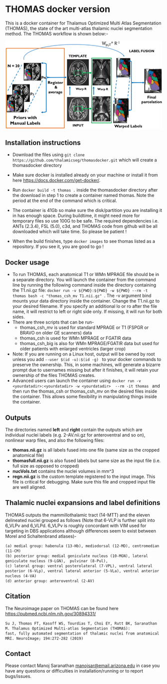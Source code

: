 # THOMAS docker version
This is a docker container for Thalamus Optimized Multi Atlas Segmentation (THOMAS), the state of the art multi-atlas thalamic nuclei segmentation method.
The THOMAS workflow is shown below:-

![THOMAS workflow](THOMAS.jpg "Workflow")

## Installation instructions
- Download the files using ```git clone https://github.com/thalamicseg/thomasdocker.git``` which will create a thomasdocker directory

- Make sure docker is installed already on your machine or install it from here https://docs.docker.com/get-docker/.  
- Run ```docker build -t thomas .``` inside the thomasdocker directory after the download in step 1 to create a container named thomas. Note the period at the end of the command which is critical.

- The container is 41Gb so make sure the disk/partition you are installing it in has enough space. During buildtime, it might need more for temporary files so use 100G to be safe. The required dependencies i.e. ANTs (2.3.4), FSL (5.0), c3d, and THOMAS code from github will be all downloaded which will take time. So please be patient !

- When the build finishes, type ```docker images``` to see thomas listed as a repository. If you see it, you are good to go !

  
## Docker usage
- To run THOMAS, each anatomical T1 or WMn MPRAGE file should be in a separate directory. You will launch the container from the command line by running the following command inside the directory containing the T1.nii.gz file:
 ```docker run -v ${PWD}:${PWD} -w ${PWD} --rm -t thomas bash -c "thomas_csh_mv T1.nii.gz" ```. The -v argument bind mounts your data directory inside the container. Change the T1.nii.gz to your desired filename. If you specify an additional lo or ro after the file name, it will restrict to left or right side only. If missing, it will run for both sides.
- There are three scripts that can be run-
    - thomas_csh_mv is used for standard MPRAGE or T1 (FSPGR or BRAVO on older GE scanners) data
    - thomas_csh is used for WMn MPRAGE or FGATIR data
    - thomas_csh_big is also for WMn MPRAGE/FGATIR data but used for older patients with enlarged ventricles (larger crop)
- Note: If you are running on a Linux host, output will be owned by root unless you add ```--user $(id -u):$(id -g) ``` to your docker commands to preserve the ownership. This, in some machines, will generate a bizarre prompt due to usernames missing but after it finishes, it will retain your ownership of the files THOMAS creates.
- Advanced users can launch the container using ```docker run -v <yourdatadir>:<yourdatadir> -w <yourdatadir>  --rm -it thomas ``` and then run the thomas_csh or thomas_csh_mv on the desired files inside the container. This allows some flexibility in manipulating things inside the container.

## Outputs
The directories named **left** and **right** contain the outputs which are individual nuclei labels (e.g. 2-AV.nii.gz for anteroventral and so on), nonlinear warp files, and also the following files:
- **thomas.nii.gz** is all labels fused into one file (same size as the cropped anatomical file)
- **thomasfull.nii.gz** is also fused labels but same size as the input file (i.e. full size as opposed to cropped)
- **nucVols.txt** contains the nuclei volumes in mm^3 
- **regn.nii.gz** is the custom template registered to the input image. This file is critical for debugging. Make sure this file and cropped input file are well aligned. 

## Thalamic nuclei expansions and label definitions
THOMAS outputs the mammillothalamic tract (14-MTT) and the eleven delineated nuclei grouped as follows (Note that 6-VLP is further split into 6_VLPv and 6_VLPd. 6_VLPv is roughly concordant with VIM used for targeting in DBS applications although differences seem to exist between Morel and Schaltenbrand atlases)-

	(a) medial group: habenula (13-Hb), mediodorsal (12-MD), centromedian (11-CM) 
	(b) posterior group: medial geniculate nucleus (10-MGN), lateral geniculate nucleus (9-LGN),  pulvinar (8-Pul),
	(c) lateral group: ventral posterolateral (7-VPL), ventral lateral posterior (6-VLp), ventral lateral anterior (5-VLa), ventral anterior nucleus (4-VA)
	(d) anterior group: anteroventral (2-AV)


## Citation
The Neuroimage paper on THOMAS can be found here https://pubmed.ncbi.nlm.nih.gov/30894331/

	Su J, Thomas FT, Kasoff WS, Tourdias T, Choi EY, Rutt BK, Saranathan M. Thalamus Optimized Multi-atlas Segmentation (THOMAS):
	fast, fully automated segmentation of thalamic nuclei from anatomical MRI. NeuroImage; 194:272-282 (2019)

## Contact
Please contact Manoj Saranathan manojsar@email.arizona.edu in case you have any questions or difficulties in installation/running or to report bugs/issues. 

